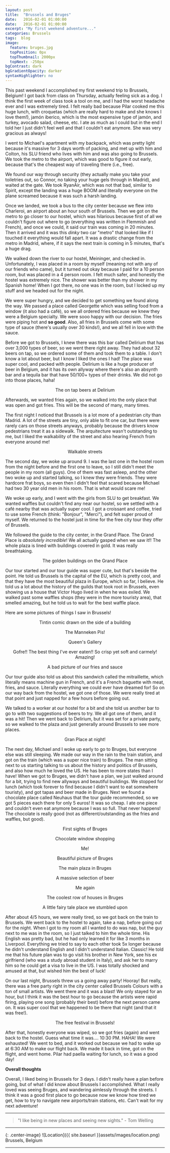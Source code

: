 ```yaml
---
layout: post
title:  "Brussels and Bruges"
date:   2016-02-01 01:00:00
date:   2016-02-01 01:00:00
excerpt: "My first weekend adventure..."
categories: Brussels
tags:  blog
image:
  feature: bruges.jpg
  topPosition: 0px
  topThumbnail: 2000px
  topNext: -250px
bgContrast: dark
bgGradientOpacity: darker
syntaxHighlighter: no
---
```


This past weekend I accomplished my first weekend trip to Brussels, Belgium! I got back from class on Thursday, actually feeling sick as a dog. I think the first week of class took a tool on me, and I had the worst headache ever and I was extremely tired. I felt really bad because Pilar cooked me this huge lunch, with croquetas (which are really hard to make and she knows I love them!), jamón iberico, which is the most expensive type of jamón, and turkey, avocado salad, cheese, etc. I ate as much as I could but in the end I told her I just didn't feel well and that I couldn't eat anymore. She was very gracious as always!

I went to Michael's apartment with my backpack, which was pretty light because it's massive for 3 days worth of packing, and met up with him and Colton, his SLU friend who lives with him and was also going to Brussels. We took the metro to the airport, which was good to figure it out early, because that's the cheapest way of traveling there (i.e., free).

We found our way through security (they actually make you take your toiletries out, so Connor, no taking your huge gels through in Madrid), and waited at the gate. We took RyanAir, which was not that bad, similar to Spirit, except the landing was a huge BOOM and literally everyone on the plane screamed because it was such a harsh landing.

Once we landed, we took a bus to the city center because we flew into Charleroi, an airport about an hour south of Brussels. Then we got on the metro to go closer to our hostel, which was hilarious because first of all we couldn't figure out where to go (everything was written in Flemmish and French), and once we could, it said our train was coming in 20 minutes. Then it arrived and it was this *dinky* two car "metro" that looked like if I touched it everything would fall apart. It was a drastic change from the metro in Madrid, where, if it says the next train is coming in 5 minutes, that's a huge drag.

We walked down the river to our hostel, Meininger, and checked in. Unfortunately, I was placed in a room by myself (meaning not with any of our friends who came), but it turned out okay because I paid for a 10 person room, but was placed in a 4 person room. I felt much safer, and honestly the hostel was extremely nice. The shower was better than my shower in my Spanish home! When I got there, no one was in the room, but I locked up my stuff and we headed out for the night.

We were super hungry, and we decided to get something we found along the way. We passed a place called Georgette which was selling food from a window (it also had a café), so we all ordered fries because we knew they were a Belgium specialty. We were sooo happy with our decision. The fries were piping hot and **so good**. Also, all fries in Brussels come with some type of sauce (there's usually over 30 kinds!), and we all fell in love with the sauce.

Before we got to Brussels, I knew there was this bar called Delirium that has over 3,000 types of beer, so we went there right away. They had about 32 beers on tap, so we ordered some of them and took them to a table. I don't know a lot about beer, but I know I liked the ones I had! The place was super cool, and packed with people. Delirium is like a huge producer of beer in Belgium, and it has its own allyway where there's also an absynth bar and a tequila bar that have 50/100+ types of their drinks. We did not go into those places, haha!

<div class="img img--fullContainer img--14xLeading" style="background-image: url({{ site.baseurl_posts_img }}spain/brusselsandbruges/01.jpg);"></div>
<center><p style="font-size: 14px;">The on tap beers at Delirium</p></center>

Afterwards, we wanted fries again, so we walked into the only place that was open and got fries. This will be the second of many, many times.

The first night I noticed that Brussels is a lot more of a pedestrian city than Madrid. A lot of the streets are tiny, only able to fit one car, but there were rarely cars on those streets anyways, probably because the drivers know pedestrians treat it as a sidewalk. The arquitecture wasn't outstanding to me, but I liked the walkability of the street and also hearing French from everyone around me!

<div class="img img--fullContainer img--14xLeading" style="background-image: url({{ site.baseurl_posts_img }}spain/brusselsandbruges/02.jpg);"></div>
<center><p style="font-size: 14px;">Walkable streets</p></center>

The second day, we woke up around 9. I was the last one in the hostel room from the night before and the first one to leave, so I still didn't meet the people in my room (all guys). One of them was fast asleep, and the other two woke up and started talking, so I knew they were friends. They were hardcore frat boys, so even then I didn't feel that scared because Michael had two 30 year old men in his room. That is what would scare me!

We woke up early, and I went with the girls from SLU to get breakfast. We wanted waffles but couldn't find any near our hostel, so we settled with a café nearby that was actually super cool. I got a croissant and coffee, tried to use some French (think: "Bonjour", "Merci"), and felt super proud of myself. We returned to the hostel just in time for the free city tour they offer of Brussels.

We followed the guide to the city center, in the Grand Place. The Grand Place is *absolutely incredible*! We all actually gasped when we saw it!! The whole plaza is lined with buildings covered in gold. It was really breathtaking.

<div class="img img--fullContainer img--14xLeading" style="background-image: url({{ site.baseurl_posts_img }}spain/brusselsandbruges/03.jpg);"></div>
<center><p style="font-size: 14px;">The golden buildings on the Grand Place</p></center>

Our tour started and our tour guide was super cute, but that's beside the point. He told us Brussels is the capital of the EU, which is pretty cool, and that they have the most beautiful plaza in Europe, which so far, I believe. He told us a lot about the history of the guilds that took root in Brussels, even showing us a house that Victor Hugo lived in when he was exiled. We walked past some waffles shops (they were in the more touristy area), that smelled amazing, but he told us to wait for the best waffle place.

Here are some pictures of things I saw in Brussels!

<div class="img img--fullContainer img--14xLeading" style="background-image: url({{ site.baseurl_posts_img }}spain/brusselsandbruges/04.jpg);"></div>
<center><p style="font-size: 14px;">Tintin comic drawn on the side of a building</p></center>

<div class="img img--fullContainer img--14xLeading" style="background-image: url({{ site.baseurl_posts_img }}spain/brusselsandbruges/05.jpg);"></div>
<center><p style="font-size: 14px;">The Manneken Pis!</p></center>

<div class="img img--fullContainer img--14xLeading" style="background-image: url({{ site.baseurl_posts_img }}spain/brusselsandbruges/06.jpg);"></div>
<center><p style="font-size: 14px;">Queen's Gallery</p></center>

<div class="img img--fullContainer img--14xLeading" style="background-image: url({{ site.baseurl_posts_img }}spain/brusselsandbruges/07.jpg);"></div>
<center><p style="font-size: 14px;">Gofre!! The best thing I've ever eaten!! So crisp yet soft and carmely! Amazing!</p></center>

<div class="img img--fullContainer img--14xLeading" style="background-image: url({{ site.baseurl_posts_img }}spain/brusselsandbruges/08.jpg);"></div>
<center><p style="font-size: 14px;">A bad picture of our fries and sauce</p></center>

Our tour guide also told us about this sandwich called the mitraillette, which literally means machine gun in French, and it's a French baguette with meat, fries, and sauce. Literally everything we could ever have dreamed for! So on our way back from the hostel, we got one of those. We were really tired at that point and just napped for a few hours before going out.

We talked to a worker at our hostel for a bit and she told us another bar to go to with two suggestions of beers to try. We all got one of them, and it was a hit! Then we went back to Delirium, but it was set for a private party, so we walked to the plaza and just generally around Brussels to see more places.

<div class="img img--fullContainer img--14xLeading" style="background-image: url({{ site.baseurl_posts_img }}spain/brusselsandbruges/09.jpg);"></div>
<center><p style="font-size: 14px;">Gran Place at night!</p></center>

The next day, Michael and I woke up early to go to Bruges, but everyone else was still sleeping. We made our way in the rain to the train station, and got on the train (which was a super nice train) to Bruges. The man sitting next to us starting talking to us about the history and politics of Brussels, and also how much he loved the US. He has been to more states than I have! When we got to Bruges, we didn't have a plan, we just walked around for a bit, trying to find new allyways and beautiful buildings. We stopped for lunch (which took forever to find because I didn't want to eat somewhere touristy), and got tapas and beer made in Bruges. Next we found a chocolate place called Neuhaus that the tour guide recommended, so we got 5 pieces each there for only 5 euros! It was so cheap. I ate one piece and couldn't even eat anymore because I was so full. That never happens! The chocolate is really good (not as different/outstanding as the fries and waffles, but good).

<div class="img img--fullContainer img--14xLeading" style="background-image: url({{ site.baseurl_posts_img }}spain/brusselsandbruges/10.jpg);"></div>
<center><p style="font-size: 14px;">First sights of Bruges</p></center>

<div class="img img--fullContainer img--14xLeading" style="background-image: url({{ site.baseurl_posts_img }}spain/brusselsandbruges/11.jpg);"></div>
<center><p style="font-size: 14px;">Chocolate window shopping</p></center>

<div class="img img--fullContainer img--14xLeading" style="background-image: url({{ site.baseurl_posts_img }}spain/brusselsandbruges/12.jpg);"></div>
<center><p style="font-size: 14px;">Me!</p></center>

<div class="img img--fullContainer img--14xLeading" style="background-image: url({{ site.baseurl_posts_img }}spain/brusselsandbruges/13.jpg);"></div>
<center><p style="font-size: 14px;">Beautiful picture of Bruges</p></center>

<div class="img img--fullContainer img--14xLeading" style="background-image: url({{ site.baseurl_posts_img }}spain/brusselsandbruges/14.jpg);"></div>
<center><p style="font-size: 14px;">The main plaza in Bruges</p></center>

<div class="img img--fullContainer img--14xLeading" style="background-image: url({{ site.baseurl_posts_img }}spain/brusselsandbruges/15.jpg);"></div>
<center><p style="font-size: 14px;">A massive selection of beer</p></center>

<div class="img img--fullContainer img--14xLeading" style="background-image: url({{ site.baseurl_posts_img }}spain/brusselsandbruges/16.jpg);"></div>
<center><p style="font-size: 14px;">Me again</p></center>

<div class="img img--fullContainer img--14xLeading" style="background-image: url({{ site.baseurl_posts_img }}spain/brusselsandbruges/17.jpg);"></div>
<center><p style="font-size: 14px;">The coolest row of houses in Bruges</p></center>

<div class="img img--fullContainer img--14xLeading" style="background-image: url({{ site.baseurl_posts_img }}spain/brusselsandbruges/18.jpg);"></div>
<center><p style="font-size: 14px;">A little fairy tale place we stumbled upon</p></center>

After about 4/5 hours, we were really tired, so we got back on the train to Brussels. We went back to the hostel to again, take a nap, before going out for the night. When I got to my room all I wanted to do was nap, but the guy next to me was in the room, so I just talked to him the whole time. His English was pretty bad, but he had only learned it for like 3 months in Liverpool. Everything we tried to say to each other took 5x longer because he didn't understand English and I didn't understand Italian. Classic! He told me that his future plan was to go visit his brother in New York, see his ex girlfriend (who was a study abroad student in Italy), and ask her to marry him so he could get a visa to live in the US. I was totally shocked and amused at that, but wished him the best of luck!

On our last night, Brussels threw us a going away party! Hooray! But really, there was a free party right in the city center called Brussels Colours with a ton of small artists. We went there and it was a blast! We only stayed for an hour, but I think it was the best hour to go because the artists were rapid firing, playing one song (probably their best) before the next person came on. It was super cool that we happened to be there that night (and that it was free!).

<div class="img img--fullContainer img--14xLeading" style="background-image: url({{ site.baseurl_posts_img }}spain/brusselsandbruges/19.jpg);"></div>
<center><p style="font-size: 14px;">The free festival in Brussels!</p></center>

After that, honestly everyone was wiped, so we got fries (again) and went back to the hostel. Guess what time it was.... 10:30 PM. HAHA! We were exhausted! We went to bed, and it worked out because we had to wake up at 6:30 AM to make our flight back. We made it back in time, got on the flight, and went home. Pilar had paella waiting for lunch, so it was a good day!

**Overall thoughts**

Overall, I liked being in Brussels for 3 days. I didn't really have a plan before going, but of what I did know about Brussels I accomplished. What I really loved was seeing Bruges, and wandering aimlessly through the streets. I think it was a good first place to go because now we know how tired we get, how to try to navigate new airports/train stations, etc. Can't wait for my next adventure!


<hr>

<blockquote class="largeQuote">"I like being in new places and seeing new sights." - Tom Welling</blockquote>

<hr>

{: .center-image}
![Location]({{ site.baseurl }}assets/images/location.png) Brussels, Belgium

<hr>

